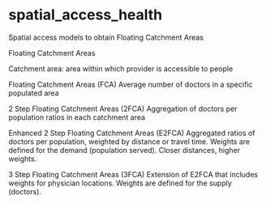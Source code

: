 # spatial_access_health
Spatial access models to obtain Floating Catchment Areas

Floating Catchment Areas

Catchment area: area within which provider is accessible to people

Floating Catchment Areas (FCA)
Average number of doctors in a specific populated area

2 Step Floating Catchment Areas (2FCA)
Aggregation of doctors per population ratios in each catchment area

Enhanced 2 Step Floating Catchment Areas (E2FCA)
Aggregated ratios of doctors per population, weighted by distance or travel time. Weights are defined for the demand (population served). Closer distances, higher weights. 

3 Step Floating Catchment Areas (3FCA)
Extension of E2FCA that includes weights for physician locations. Weights are defined for the supply (doctors). 

